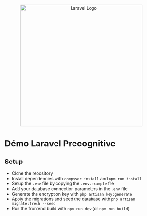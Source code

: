 <p align="center"><a href="https://laravel.com" target="_blank"><img src="https://raw.githubusercontent.com/laravel/art/master/logo-lockup/5%20SVG/2%20CMYK/1%20Full%20Color/laravel-logolockup-cmyk-red.svg" width="400" alt="Laravel Logo"></a></p>

# Démo Laravel Precognitive

## Setup

 - Clone the repository
 - Install dependencies with `composer install` and `npm run install`
 - Setup the `.env` file by copying the `.env.example` file
 - Add your database connection parameters in the `.env` file
 - Generate the encryption key with `php artisan key:generate`
 - Apply the migrations and seed the database with `php artisan migrate:fresh --seed`
 - Run the frontend build with `npm run dev` (or `npm run build`)